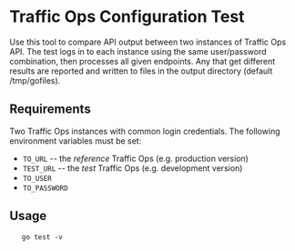 <!--
    Licensed to the Apache Software Foundation (ASF) under one
    or more contributor license agreements.  See the NOTICE file
    distributed with this work for additional information
    regarding copyright ownership.  The ASF licenses this file
    to you under the Apache License, Version 2.0 (the
    "License"); you may not use this file except in compliance
    with the License.  You may obtain a copy of the License at

      http://www.apache.org/licenses/LICENSE-2.0

    Unless required by applicable law or agreed to in writing,
    software distributed under the License is distributed on an
    "AS IS" BASIS, WITHOUT WARRANTIES OR CONDITIONS OF ANY
    KIND, either express or implied.  See the License for the
    specific language governing permissions and limitations
    under the License.
-->

# Traffic Ops Configuration Test

Use this tool to compare API output between two instances of Traffic Ops API.
The test logs in to each instance using the same user/password combination,
then processes all given endpoints.  Any that get different results are
reported and written to files in the output directory (default /tmp/gofiles).

## Requirements

Two Traffic Ops instances with common login credentials.  The following
environment variables must be set:
- `TO_URL`   -- the *reference* Traffic Ops (e.g. production version)
- `TEST_URL` -- the *test* Traffic Ops (e.g. development version)
- `TO_USER`
- `TO_PASSWORD`

## Usage

```
   go test -v
```


